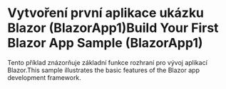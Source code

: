 # <a name="build-your-first-blazor-app-sample-blazorapp1"></a><span data-ttu-id="b0e02-101">Vytvoření první aplikace ukázku Blazor (BlazorApp1)</span><span class="sxs-lookup"><span data-stu-id="b0e02-101">Build Your First Blazor App Sample (BlazorApp1)</span></span>

<span data-ttu-id="b0e02-102">Tento příklad znázorňuje základní funkce rozhraní pro vývoj aplikací Blazor.</span><span class="sxs-lookup"><span data-stu-id="b0e02-102">This sample illustrates the basic features of the Blazor app development framework.</span></span>

